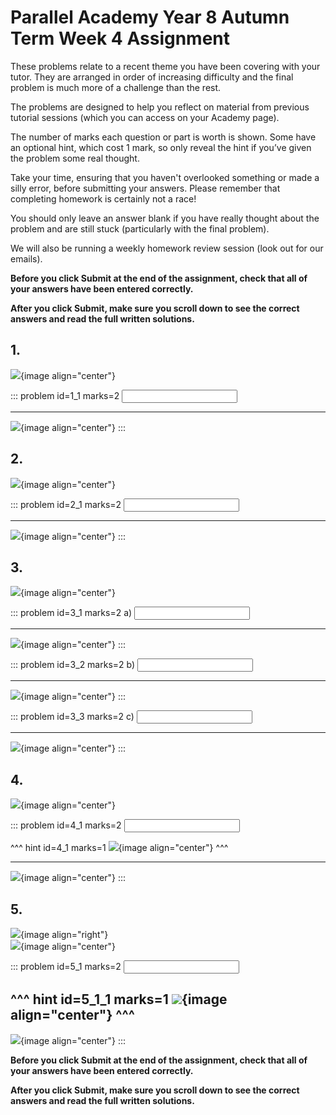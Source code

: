 # Parallel Academy Year 8 Autumn Term Week 4 Assignment

These problems relate to a recent theme you have been covering with your tutor. They are arranged in order of increasing difficulty and the final problem is much more of a challenge than the rest.  

The problems are designed to help you reflect on material from previous tutorial sessions (which you can access on your Academy page).  

The number of marks each question or part is worth is shown. Some have an optional hint, which cost 1 mark, so only reveal the hint if you’ve given the problem some real thought.   

Take your time, ensuring that you haven't overlooked something or made a silly error, before submitting your answers. Please remember that completing homework is certainly not a race!  

You should only leave an answer blank if you have really thought about the problem and are still stuck (particularly with the final problem).  

We will also be running a weekly homework review session (look out for our emails).  

**Before you click Submit at the end of the assignment, check that all of your answers have been entered correctly.** 
  
**After you click Submit, make sure you scroll down to see the correct answers and read the full written solutions.**  

## 1.	
![](/resources/academy-8aut-week-4/q1.png){image align="center"}  

::: problem id=1_1 marks=2
<input type="number" solution="3"/>  
 
---

![](/resources/academy-8aut-week-4/s1.png){image align="center"}
:::  


## 2.
![](/resources/academy-8aut-week-4/q2.png){image align="center"}  

::: problem id=2_1 marks=2
<input type="number" solution="33"/>  

---

![](/resources/academy-8aut-week-4/s2.png){image align="center"}
:::  


## 3.
![](/resources/academy-8aut-week-4/q3.png){image align="center"}  

::: problem id=3_1 marks=2
a) <input type="number" solution="10"/>  

---

![](/resources/academy-8aut-week-4/s3a.png){image align="center"}
:::  

::: problem id=3_2 marks=2
b) <input type="number" solution="11"/>  

---

![](/resources/academy-8aut-week-4/s3b.png){image align="center"}
:::  

::: problem id=3_3 marks=2
c) <input type="number" solution="9"/>  

---

![](/resources/academy-8aut-week-4/s3c.png){image align="center"}
:::  


## 4.
![](/resources/academy-8aut-week-4/q4.png){image align="center"}  

::: problem id=4_1 marks=2
<input type="number" solution="7"/>  

^^^ hint id=4_1 marks=1
![](/resources/academy-8aut-week-4/h4.png){image align="center"} 
^^^  
 
---

![](/resources/academy-8aut-week-4/s4.png){image align="center"}
:::  


## 5.
![](/resources/academy-4-week-2/4-skull.png){image align="right"}  
![](/resources/academy-8aut-week-4/q5.png){image align="center"}  

::: problem id=5_1 marks=2
<input type="number" solution="120"/> 

^^^ hint id=5_1_1 marks=1
![](/resources/academy-8aut-week-4/h5.png){image align="center"} 
^^^  
---

![](/resources/academy-8aut-week-4/s5.png){image align="center"}
:::  

**Before you click Submit at the end of the assignment, check that all of your answers have been entered correctly.** 
  
**After you click Submit, make sure you scroll down to see the correct answers and read the full written solutions.**  